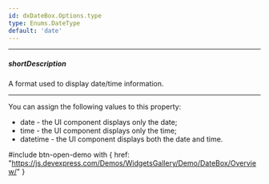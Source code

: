 ```yaml
---
id: dxDateBox.Options.type
type: Enums.DateType
default: 'date'
---
```

---
##### shortDescription
A format used to display date/time information.

---
You can assign the following values to this property:

- date - the UI component displays only the date;
- time - the UI component displays only the time;
- datetime - the UI component displays both the date and time.

#include btn-open-demo with {
    href: "https://js.devexpress.com/Demos/WidgetsGallery/Demo/DateBox/Overview/"
}
